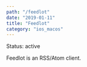 ```yaml
---
path: "/feedlot"
date: "2019-01-11"
title: "Feedlot"
category: "ios_macos"
---
```


Status: active

Feedlot is an RSS/Atom client.
